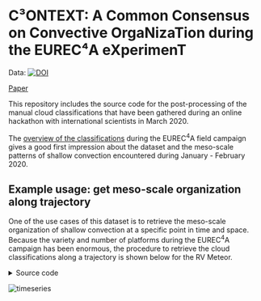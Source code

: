 # C³ONTEXT: A Common Consensus on Convective OrgaNizaTion during the EUREC⁴A eXperimenT
Data: [![DOI](https://zenodo.org/badge/DOI/10.5281/zenodo.3763351.svg)](https://doi.org/10.5281/zenodo.3763351)

[Paper](https://doi.org/10.5194/essd-2021-427)

This repository includes the source code for the post-processing of the manual cloud classifications
that have been gathered during an online hackathon with international scientists in March 2020.

The [overview of the classifications](classification_overview.md) during the EUREC<sup>4</sup>A field campaign gives a good first impression about the dataset and the meso-scale patterns of shallow convection encountered during January - February 2020.

## Example usage: get meso-scale organization along trajectory
One of the use cases of this dataset is to retrieve the meso-scale organization of shallow convection
at a specific point in time and space. Because the variety and number of platforms during the EUREC<sup>4</sup>A
campaign has been enormous, the procedure to retrieve the cloud classifications along a trajectory is
shown below for the RV Meteor.
<details><summary>Source code</summary>

Please install all requirements before executing the code:

```bash
pip install eurec4a dask matplotlib pandas
```

```python
import numpy as np
import datetime as dt
import dask
import matplotlib.pyplot as plt
import eurec4a
from matplotlib import dates
from pandas.plotting import register_matplotlib_converters
register_matplotlib_converters()

cat = eurec4a.get_intake_catalog()
```

Loading classifications that are based on the infrared satellite images.
```python
ds = c3ontext_cat.level3_IR_daily.to_dask()
```

Loading the platform track
```python
platform = 'Meteor'
ds_plat = cat[platform].track.to_dask()
```

Define standard colors:
```python
color_dict = {'Flowers':'#2281BB',
              'Fish': '#93D2E2',
              'Gravel': '#3EAE47',
              'Sugar': '#A1D791'}
```


The `level 3` data used in this example is a daily average. For simplicity and assuming
that both the platform as well as the meso-scale patterns do not change quickly, we calculate the
daily mean position of the platform:
```python
ds_plat_rs = ds_plat.resample(time='1D').mean() # Attention, only works as long as the 0 meridian is not crossed
```

Plot the data:
```python
# Reading the actual data
with dask.config.set(**{'array.slicing.split_large_chunks': False}):
    data = ds.freq.interp(latitude=ds_plat_rs.lat, longitude=ds_plat_rs.lon).sel(date=ds_plat_rs.time)
    data.load()
data=data.fillna(0)*100

# Plotting
fig, ax = plt.subplots(figsize=(8,2))
for d, (time, tdata) in enumerate(data.groupby('time')):
    frequency = 0
    for p in ['Sugar', 'Gravel', 'Flowers', 'Fish', 'Unclassified']:
        ax.bar(dates.date2num(time), float(tdata.sel(pattern=p)), label=p, bottom=frequency, color=color_dict[p])
        hfmt = dates.DateFormatter('%d.%m')
        ax.xaxis.set_major_locator(dates.DayLocator(interval=5))
        ax.xaxis.set_major_formatter(hfmt)
        frequency += tdata.sel(pattern=p)
    if d == 0:
        plt.legend(frameon=False, bbox_to_anchor=(1,1))
plt.xlabel('date')
plt.ylabel('agreement / %')
xlim=plt.xlim(dt.datetime(2020,1,6), dt.datetime(2020,2,23))
```
</details>

![timeseries](https://github.com/observingClouds/EUREC4A_manualclassifications/blob/master/figures/ManualClassification_Meteor_IR_daily.png?raw=true)

